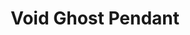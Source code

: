 ---
templateKey: blog-post
featuredpost: false
featuredimage: /assets/Void_Ghost_Pendant.png
title: Void Ghost Pendant
description: Special Items
testfield: 1616
---